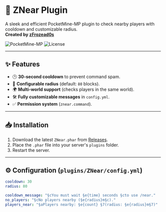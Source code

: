# 🌟 ZNear Plugin

A sleek and efficient PocketMine-MP plugin to check nearby players with cooldown and customizable radius.  
**Created by [zFrozead0s](https://github.com/zFrozead0s)**  

![PocketMine-MP](https://img.shields.io/badge/PocketMine%20MP-5.x-blue?style=flat-square)
![License](https://img.shields.io/badge/License-MIT-green?style=flat-square)

---

## ✨ Features
- 🕒 **30-second cooldown** to prevent command spam.
- 📏 **Configurable radius** (default: `80` blocks).
- 🌍 **Multi-world support** (checks players in the same world).
- 🛠️ **Fully customizable messages** in `config.yml`.
- ✅ **Permission system** (`znear.command`).

---

## 📥 Installation
1. Download the latest `ZNear.phar` from [Releases](https://github.com/zFrozead0s/ZNear/releases).
2. Place the `.phar` file into your server's `plugins` folder.
3. Restart the server.

---

## ⚙️ Configuration (`plugins/ZNear/config.yml`)
```yaml
cooldown: 30
radius: 80

cooldown_message: "§cYou must wait §e{time} seconds §cto use /near."
no_players: "§cNo players nearby (§e{radius}m§c)."
players_near: "§aPlayers nearby: §e{count} §7(radius: §e{radius}m§7)"
